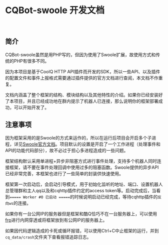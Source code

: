 # CQBot-swoole 开发文档
<br>

## 简介
CQBot-swoole虽然是用PHP写的，但因为使用了Swoole扩展，故使用方式和传统的PHP有很多不同。

因为本项目是基于CoolQ HTTP API插件而开发的SDK，所以一些API、以及插件的配置文件和事件上报格式需要通过插件提供的官方文档进行查阅，本文档不作重复。

文档内涵盖了整个框架的结构、模块结构以及其他特性的介绍。如果你已经安装好了本项目，并且已经成功地在群内提示了机器人已连接，那么说明你的框架部署成功，可以开始开发了。

## 注意事项
因为框架采用的是Swoole的方式来运作的，所以在运行后项目会开启多个子进程，详见[Swoole官方文档](https://wiki.swoole.com/wiki/page/163.html)。项目默认的设置是开启了一个工作进程（处理事件和API的功能代码部分），故不必过于担心多进程造成的一些问题。

框架结构默认采用单进程+异步非阻塞方式进行事件处理，支持多个机器人同时连接框架，请不要在事件处理回调中使用过多的阻塞函数。Swoole提供的异步API已经非常完善，本框架也进行了一些简单的封装供快速使用。

框架第一次启动后，会启动引导模式，用于初始化监听的地址、端口、设置机器人总管理群和主人qq以及和cqhttp插件约定的access token等。启动完成后，当看到```===== Worker #0 已启动 =====```的时候说明启动已经完成，等待cqhttp插件的```反向ws```的连接。

如果你有一台公网IP的服务器但是框架和酷Q恰巧不在一台服务器上，可以使用[frp](https://github.com/fatedier/frp)进行内网穿透或将框架放到有公网IP的服务器上。

如果因代码逻辑造成的卡死或循环报错，可以使用Ctrl+C中止框架的运行，并到```cq_data/crash```文件夹下查看报错追踪日志。